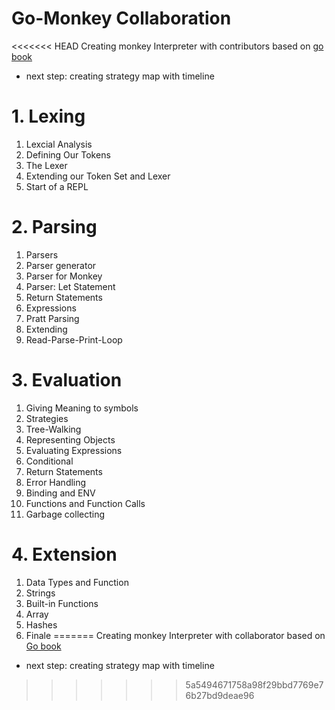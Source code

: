 # Go-Monkey Collaboration
<<<<<<< HEAD
	Creating monkey Interpreter with contributors based on [go book](https://interpreterbook.com/)

- next step: creating strategy map with timeline
# 1. Lexing
1. Lexcial Analysis
2. Defining Our Tokens
3. The Lexer
4. Extending our Token Set and Lexer
5. Start of a REPL
# 2. Parsing
1. Parsers
2. Parser generator
3. Parser for Monkey
4. Parser: Let Statement
5. Return Statements
6. Expressions
7. Pratt Parsing
8. Extending
9. Read-Parse-Print-Loop
# 3. Evaluation
1. Giving Meaning to symbols
2. Strategies 
3. Tree-Walking
4. Representing Objects
5. Evaluating Expressions
6. Conditional
7. Return Statements
8. Error Handling
9. Binding and ENV
10. Functions and Function Calls
11. Garbage collecting
# 4. Extension
1. Data Types and Function
2. Strings
3. Built-in Functions
4. Array
5. Hashes
6. Finale
=======
 Creating monkey Interpreter with collaborator based on [Go book](https://interpreterbook.com/)

- next step: creating strategy map with timeline
>>>>>>> 5a5494671758a98f29bbd7769e76b27bd9deae96
